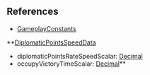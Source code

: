 ## References
  * [GameplayConstants](RebellionGameplayConstants.md)

**[DiplomaticPointsSpeedData](RebellionDiplomaticPointsSpeedData.md)
  * diplomaticPointsRateSpeedScalar: [Decimal](Decimal.md)
  * occupyVictoryTimeScalar: [Decimal](Decimal.md)**
